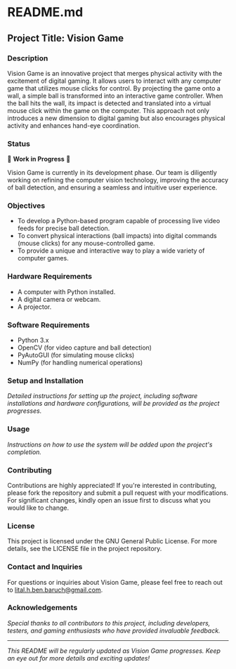 # README.md

## Project Title: Vision Game

### Description
Vision Game is an innovative project that merges physical activity with the excitement of digital gaming. It allows users to interact with any computer game that utilizes mouse clicks for control. By projecting the game onto a wall, a simple ball is transformed into an interactive game controller. When the ball hits the wall, its impact is detected and translated into a virtual mouse click within the game on the computer. This approach not only introduces a new dimension to digital gaming but also encourages physical activity and enhances hand-eye coordination.

### Status
🚧 **Work in Progress** 🚧

Vision Game is currently in its development phase. Our team is diligently working on refining the computer vision technology, improving the accuracy of ball detection, and ensuring a seamless and intuitive user experience.

### Objectives
- To develop a Python-based program capable of processing live video feeds for precise ball detection.
- To convert physical interactions (ball impacts) into digital commands (mouse clicks) for any mouse-controlled game.
- To provide a unique and interactive way to play a wide variety of computer games.

### Hardware Requirements
- A computer with Python installed.
- A digital camera or webcam.
- A projector.

### Software Requirements
- Python 3.x
- OpenCV (for video capture and ball detection)
- PyAutoGUI (for simulating mouse clicks)
- NumPy (for handling numerical operations)

### Setup and Installation
*Detailed instructions for setting up the project, including software installations and hardware configurations, will be provided as the project progresses.*

### Usage
*Instructions on how to use the system will be added upon the project's completion.*

### Contributing
Contributions are highly appreciated! If you're interested in contributing, please fork the repository and submit a pull request with your modifications. For significant changes, kindly open an issue first to discuss what you would like to change.

### License
This project is licensed under the GNU General Public License. For more details, see the LICENSE file in the project repository.

### Contact and Inquiries
For questions or inquiries about Vision Game, please feel free to reach out to [lital.h.ben.baruch@gmail.com](mailto:lital.h.ben.baruch@gmail.com).

### Acknowledgements
*Special thanks to all contributors to this project, including developers, testers, and gaming enthusiasts who have provided invaluable feedback.*

---

*This README will be regularly updated as Vision Game progresses. Keep an eye out for more details and exciting updates!*
